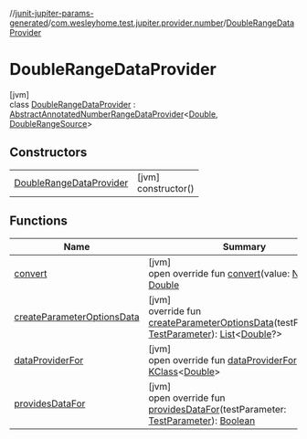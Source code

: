 //[junit-jupiter-params-generated](../../../index.md)/[com.wesleyhome.test.jupiter.provider.number](../index.md)/[DoubleRangeDataProvider](index.md)

# DoubleRangeDataProvider

[jvm]\
class [DoubleRangeDataProvider](index.md) : [AbstractAnnotatedNumberRangeDataProvider](../-abstract-annotated-number-range-data-provider/index.md)&lt;[Double](https://kotlinlang.org/api/latest/jvm/stdlib/kotlin/-double/index.html), [DoubleRangeSource](../../../../annotations/annotations/com.wesleyhome.test.jupiter.annotations.number/-double-range-source/index.md)&gt;

## Constructors

| | |
|---|---|
| [DoubleRangeDataProvider](-double-range-data-provider.md) | [jvm]<br>constructor() |

## Functions

| Name | Summary |
|---|---|
| [convert](convert.md) | [jvm]<br>open override fun [convert](convert.md)(value: [Number](https://kotlinlang.org/api/latest/jvm/stdlib/kotlin/-number/index.html)): [Double](https://kotlinlang.org/api/latest/jvm/stdlib/kotlin/-double/index.html) |
| [createParameterOptionsData](../-abstract-annotated-number-range-data-provider/create-parameter-options-data.md) | [jvm]<br>override fun [createParameterOptionsData](../-abstract-annotated-number-range-data-provider/create-parameter-options-data.md)(testParameter: [TestParameter](../../com.wesleyhome.test.jupiter.provider/-test-parameter/index.md)): [List](https://kotlinlang.org/api/latest/jvm/stdlib/kotlin.collections/-list/index.html)&lt;[Double](https://kotlinlang.org/api/latest/jvm/stdlib/kotlin/-double/index.html)?&gt; |
| [dataProviderFor](../../com.wesleyhome.test.jupiter.provider/-abstract-parameter-data-provider/data-provider-for.md) | [jvm]<br>open override fun [dataProviderFor](../../com.wesleyhome.test.jupiter.provider/-abstract-parameter-data-provider/data-provider-for.md)(): [KClass](https://kotlinlang.org/api/latest/jvm/stdlib/kotlin.reflect/-k-class/index.html)&lt;[Double](https://kotlinlang.org/api/latest/jvm/stdlib/kotlin/-double/index.html)&gt; |
| [providesDataFor](../../com.wesleyhome.test.jupiter.provider/-abstract-annotated-parameter-data-provider/provides-data-for.md) | [jvm]<br>open override fun [providesDataFor](../../com.wesleyhome.test.jupiter.provider/-abstract-annotated-parameter-data-provider/provides-data-for.md)(testParameter: [TestParameter](../../com.wesleyhome.test.jupiter.provider/-test-parameter/index.md)): [Boolean](https://kotlinlang.org/api/latest/jvm/stdlib/kotlin/-boolean/index.html) |
